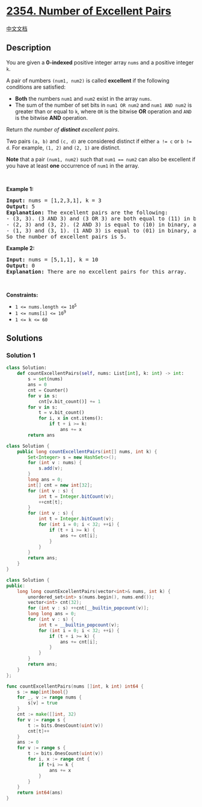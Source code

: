 # [2354. Number of Excellent Pairs](https://leetcode.com/problems/number-of-excellent-pairs)

[中文文档](./solution/2300-2399/2354.Number%20of%20Excellent%20Pairs/README.md)

<!-- tags:Bit Manipulation,Array,Hash Table,Binary Search -->

## Description

<p>You are given a <strong>0-indexed</strong> positive integer array <code>nums</code> and a positive integer <code>k</code>.</p>

<p>A pair of numbers <code>(num1, num2)</code> is called <strong>excellent</strong> if the following conditions are satisfied:</p>

<ul>
	<li><strong>Both</strong> the numbers <code>num1</code> and <code>num2</code> exist in the array <code>nums</code>.</li>
	<li>The sum of the number of set bits in <code>num1 OR num2</code> and <code>num1 AND num2</code> is greater than or equal to <code>k</code>, where <code>OR</code> is the bitwise <strong>OR</strong> operation and <code>AND</code> is the bitwise <strong>AND</strong> operation.</li>
</ul>

<p>Return <em>the number of <strong>distinct</strong> excellent pairs</em>.</p>

<p>Two pairs <code>(a, b)</code> and <code>(c, d)</code> are considered distinct if either <code>a != c</code> or <code>b != d</code>. For example, <code>(1, 2)</code> and <code>(2, 1)</code> are distinct.</p>

<p><strong>Note</strong> that a pair <code>(num1, num2)</code> such that <code>num1 == num2</code> can also be excellent if you have at least <strong>one</strong> occurrence of <code>num1</code> in the array.</p>

<p>&nbsp;</p>
<p><strong class="example">Example 1:</strong></p>

<pre>
<strong>Input:</strong> nums = [1,2,3,1], k = 3
<strong>Output:</strong> 5
<strong>Explanation:</strong> The excellent pairs are the following:
- (3, 3). (3 AND 3) and (3 OR 3) are both equal to (11) in binary. The total number of set bits is 2 + 2 = 4, which is greater than or equal to k = 3.
- (2, 3) and (3, 2). (2 AND 3) is equal to (10) in binary, and (2 OR 3) is equal to (11) in binary. The total number of set bits is 1 + 2 = 3.
- (1, 3) and (3, 1). (1 AND 3) is equal to (01) in binary, and (1 OR 3) is equal to (11) in binary. The total number of set bits is 1 + 2 = 3.
So the number of excellent pairs is 5.</pre>

<p><strong class="example">Example 2:</strong></p>

<pre>
<strong>Input:</strong> nums = [5,1,1], k = 10
<strong>Output:</strong> 0
<strong>Explanation:</strong> There are no excellent pairs for this array.
</pre>

<p>&nbsp;</p>
<p><strong>Constraints:</strong></p>

<ul>
	<li><code>1 &lt;= nums.length &lt;= 10<sup>5</sup></code></li>
	<li><code>1 &lt;= nums[i] &lt;= 10<sup>9</sup></code></li>
	<li><code>1 &lt;= k &lt;= 60</code></li>
</ul>

## Solutions

### Solution 1

<!-- tabs:start -->

```python
class Solution:
    def countExcellentPairs(self, nums: List[int], k: int) -> int:
        s = set(nums)
        ans = 0
        cnt = Counter()
        for v in s:
            cnt[v.bit_count()] += 1
        for v in s:
            t = v.bit_count()
            for i, x in cnt.items():
                if t + i >= k:
                    ans += x
        return ans
```

```java
class Solution {
    public long countExcellentPairs(int[] nums, int k) {
        Set<Integer> s = new HashSet<>();
        for (int v : nums) {
            s.add(v);
        }
        long ans = 0;
        int[] cnt = new int[32];
        for (int v : s) {
            int t = Integer.bitCount(v);
            ++cnt[t];
        }
        for (int v : s) {
            int t = Integer.bitCount(v);
            for (int i = 0; i < 32; ++i) {
                if (t + i >= k) {
                    ans += cnt[i];
                }
            }
        }
        return ans;
    }
}
```

```cpp
class Solution {
public:
    long long countExcellentPairs(vector<int>& nums, int k) {
        unordered_set<int> s(nums.begin(), nums.end());
        vector<int> cnt(32);
        for (int v : s) ++cnt[__builtin_popcount(v)];
        long long ans = 0;
        for (int v : s) {
            int t = __builtin_popcount(v);
            for (int i = 0; i < 32; ++i) {
                if (t + i >= k) {
                    ans += cnt[i];
                }
            }
        }
        return ans;
    }
};
```

```go
func countExcellentPairs(nums []int, k int) int64 {
	s := map[int]bool{}
	for _, v := range nums {
		s[v] = true
	}
	cnt := make([]int, 32)
	for v := range s {
		t := bits.OnesCount(uint(v))
		cnt[t]++
	}
	ans := 0
	for v := range s {
		t := bits.OnesCount(uint(v))
		for i, x := range cnt {
			if t+i >= k {
				ans += x
			}
		}
	}
	return int64(ans)
}
```

<!-- tabs:end -->

<!-- end -->
